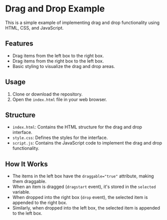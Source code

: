 # Drag and Drop Example

This is a simple example of implementing drag and drop functionality using HTML, CSS, and JavaScript.

## Features

- Drag items from the left box to the right box.
- Drag items from the right box to the left box.
- Basic styling to visualize the drag and drop areas.

## Usage

1. Clone or download the repository.
2. Open the `index.html` file in your web browser.

## Structure

- `index.html`: Contains the HTML structure for the drag and drop interface.
- `style.css`: Defines the styles for the interface.
- `script.js`: Contains the JavaScript code to implement the drag and drop functionality.

## How It Works

- The items in the left box have the `draggable="true"` attribute, making them draggable.
- When an item is dragged (`dragstart` event), it's stored in the `selected` variable.
- When dropped into the right box (`drop` event), the selected item is appended to the right box.
- Similarly, when dropped into the left box, the selected item is appended to the left box.

